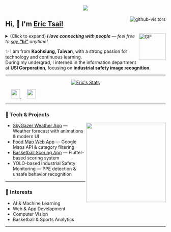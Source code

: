 <h1 align="center"> 
  <a href="https://ericthegoatskr.github.io/"> 
    <img src="https://readme-typing-svg.herokuapp.com/?lines=console.log(%22Hello%2C%20World!%22);Building%20AI%20and%20Web%20Projects!&center=true&size=27"> 
  </a> 
</h1>

<a href="https://github.com/Ericthegoatskr">
    <img align="right" src="https://komarev.com/ghpvc/?username=Ericthegoatskr&label=Visitors&color=blue&style=flat&logo=github" alt="github-visitors" />
</a>
 
## Hi, 👋  I'm <a href="https://github.com/Ericthegoatskr">Eric Tsai!</a>
 
<img align="right" alt="GIF" src="https://media.giphy.com/media/LnQjpWaON8nhr21vNW/giphy.gif" width="84" title="Say HI"> 
<details><summary>(Click to expand) <em><b>I love connecting with people</b> — feel free to <a href="https://github.com/Ericthegoatskr/Ericthegoatskr/issues">say <b>"hi"</b></a> anytime!</em></summary>
 
<!--my introduction start-->
    
- 🎓 Graduated in **Information Engineering** from I-Shou University, Taiwan
- 📚 Incoming Master of IT student at **Monash University** (2026-2027)
- 💻 Experienced in **YOLO-based object detection**, industrial safety AI, and web app development
- 🚀 Projects include **basketball scoring app**, **SkyGazer weather app**, and **food map web app**
- ❤️ Passionate about **AI, web development, and data-driven applications**
- 🏀 Love playing basketball, exploring tech, and improving skills in software engineering
- 💬 Ask me about **machine learning, Flutter, or web development**
 
---
</details>
  
✨ I am from **Kaohsiung, Taiwan**, with a strong passion for technology and continuous learning.  
During my undergrad, I interned in the information department at **USI Corporation**, focusing on **industrial safety image recognition**.   

---

<p align="center">
  <a href="https://github.com/Ericthegoatskr" class="rich-diff-level-one">
    <img src="https://github-readme-stats.vercel.app/api?username=Ericthegoatskr&title_color=333&text_color=777" alt="Eric's Stats" >
  </a>
</p>
 
  &emsp;
  <a href="https://www.instagram.com/loboeric_/" target="_blank" title="Instagram">
    <img src="https://img.icons8.com/ios-filled/50/000000/instagram-new.png" width="28px"/>
  </a>
  &emsp;
  <a href="https://www.linkedin.com/in/ericthegoat/" target="_blank" title="LinkedIn">
    <img src="https://img.icons8.com/ios-filled/50/000000/linkedin.png" width="28px"/>
</a>
</p>

---

### 🧠 Tech & Projects
<img align="right" width="250" src="https://cdn.jsdelivr.net/gh/sun0225SUN/sun0225SUN/assets/images/hi.gif" />

- [SkyGazer Weather App](https://github.com/Ericthegoatskr/SkyGazer) — Weather forecast with animations & modern UI
- [Food Map Web App](https://github.com/Ericthegoatskr/foodmap2) — Google Maps API & category filtering
- [Basketball Scoring App](https://github.com/Ericthegoatskr/scoreboard) — Flutter-based scoring system
- YOLO-based Industrial Safety Monitoring — PPE detection & unsafe behavior recognition

---

### 🎯 Interests
- AI & Machine Learning  
- Web & App Development  
- Computer Vision  
- Basketball & Sports Analytics  

---
